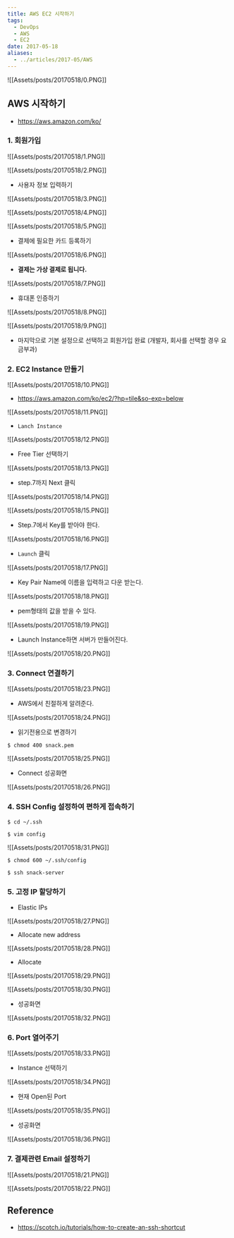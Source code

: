 ```yaml
---
title: AWS EC2 시작하기
tags:
  - DevOps
  - AWS
  - EC2
date: 2017-05-18
aliases: 
  - ../articles/2017-05/AWS
---
```


![[Assets/posts/20170518/0.PNG]]

## AWS 시작하기
- <https://aws.amazon.com/ko/>

### 1. 회원가입
![[Assets/posts/20170518/1.PNG]]

![[Assets/posts/20170518/2.PNG]]

- 사용자 정보 입력하기

![[Assets/posts/20170518/3.PNG]]

![[Assets/posts/20170518/4.PNG]]

![[Assets/posts/20170518/5.PNG]]

- 결제에 필요한 카드 등록하기

![[Assets/posts/20170518/6.PNG]]

- **결제는 가상 결제로 됩니다.**

![[Assets/posts/20170518/7.PNG]]

- 휴대폰 인증하기

![[Assets/posts/20170518/8.PNG]]

![[Assets/posts/20170518/9.PNG]]

- 마지막으로 기본 설정으로 선택하고 회원가입 완료 (개발자, 회사를 선택할 경우 요금부과)


### 2. EC2 Instance 만들기

![[Assets/posts/20170518/10.PNG]]

- <https://aws.amazon.com/ko/ec2/?hp=tile&so-exp=below>

![[Assets/posts/20170518/11.PNG]]

- `Lanch Instance`

![[Assets/posts/20170518/12.PNG]]

- Free Tier 선택하기

![[Assets/posts/20170518/13.PNG]]

- step.7까지 Next 클릭

![[Assets/posts/20170518/14.PNG]]

![[Assets/posts/20170518/15.PNG]]

- Step.7에서 Key를 받아야 한다.

![[Assets/posts/20170518/16.PNG]]

- `Launch` 클릭

![[Assets/posts/20170518/17.PNG]]

- Key Pair Name에 이름을 입력하고 다운 받는다.

![[Assets/posts/20170518/18.PNG]]

- pem형태의 값을 받을 수 있다.

![[Assets/posts/20170518/19.PNG]]

- Launch Instance하면 서버가 만들어진다.

![[Assets/posts/20170518/20.PNG]]

### 3. Connect 연결하기

![[Assets/posts/20170518/23.PNG]]

- AWS에서 친절하게 알려준다.

![[Assets/posts/20170518/24.PNG]]

- 읽기전용으로 변경하기

``` shell
$ chmod 400 snack.pem
```

![[Assets/posts/20170518/25.PNG]]

- Connect 성공화면

![[Assets/posts/20170518/26.PNG]]

### 4. SSH Config 설정하여 편하게 접속하기

``` shell
$ cd ~/.ssh
```


``` shell
$ vim config
```

![[Assets/posts/20170518/31.PNG]]

``` shell
$ chmod 600 ~/.ssh/config
```

``` shell
$ ssh snack-server
```



### 5. 고정 IP 할당하기
- Elastic IPs

![[Assets/posts/20170518/27.PNG]]

- Allocate new address

![[Assets/posts/20170518/28.PNG]]

- Allocate

![[Assets/posts/20170518/29.PNG]]

![[Assets/posts/20170518/30.PNG]]

- 성공화면

![[Assets/posts/20170518/32.PNG]]

### 6. Port 열어주기

![[Assets/posts/20170518/33.PNG]]

- Instance 선택하기

![[Assets/posts/20170518/34.PNG]]

- 현재 Open된 Port

![[Assets/posts/20170518/35.PNG]]

- 성공화면

![[Assets/posts/20170518/36.PNG]]


### 7. 결제관련 Email 설정하기

![[Assets/posts/20170518/21.PNG]]

![[Assets/posts/20170518/22.PNG]]




## Reference
- <https://scotch.io/tutorials/how-to-create-an-ssh-shortcut>
